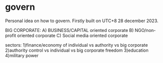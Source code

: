 # govern
Personal idea on how to govern. Firstly built on UTC+8 28 december 2023.

BIG CORPORATE: 
A) BUSINESS/CAPITAL oriented corporate
B) NGO/non-profit oriented corporate
C) Social media oriented corporate


sectors:
1)finance/economy of individual vs authority vs big corporate
2)authority control vs individual vs big corporate freedom
3)education
4)military power

